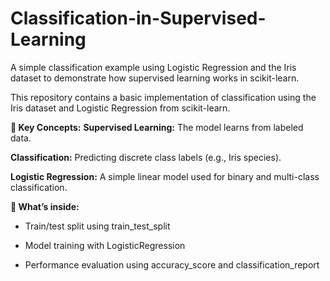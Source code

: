 # Classification-in-Supervised-Learning
A simple classification example using Logistic Regression and the Iris dataset to demonstrate how supervised learning works in scikit-learn.

This repository contains a basic implementation of classification using the Iris dataset and Logistic Regression from scikit-learn.

**📌 Key Concepts:**
**Supervised Learning:** The model learns from labeled data.

**Classification:** Predicting discrete class labels (e.g., Iris species).

**Logistic Regression:** A simple linear model used for binary and multi-class classification.

**🧪 What’s inside:**
* Train/test split using train_test_split

* Model training with LogisticRegression

* Performance evaluation using accuracy_score and classification_report
